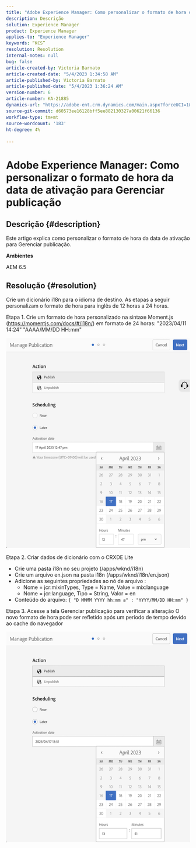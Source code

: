 ```yaml
---
title: "Adobe Experience Manager: Como personalizar o formato de hora da data de ativação para Gerenciar publicação"
description: Descrição
solution: Experience Manager
product: Experience Manager
applies-to: "Experience Manager"
keywords: “KCS”
resolution: Resolution
internal-notes: null
bug: false
article-created-by: Victoria Barnato
article-created-date: "5/4/2023 1:34:58 AM"
article-published-by: Victoria Barnato
article-published-date: "5/4/2023 1:36:24 AM"
version-number: 6
article-number: KA-21885
dynamics-url: "https://adobe-ent.crm.dynamics.com/main.aspx?forceUCI=1&pagetype=entityrecord&etn=knowledgearticle&id=1ff697e0-1bea-ed11-a7c6-6045bd006268"
source-git-commit: d60573ee16128bff5ee882130327a00621f66136
workflow-type: tm+mt
source-wordcount: '183'
ht-degree: 4%

---
```


# Adobe Experience Manager: Como personalizar o formato de hora da data de ativação para Gerenciar publicação

## Descrição {#description}


Este artigo explica como personalizar o formato de hora da data de ativação para Gerenciar publicação.

<b>Ambientes</b>

AEM 6.5


## Resolução {#resolution}


Crie um dicionário i18n para o idioma de destino. As etapas a seguir personalizam o formato de hora para inglês de 12 horas a 24 horas.

Etapa 1. Crie um formato de hora personalizado na sintaxe Moment.js (https://momentjs.com/docs/#/i18n/) em formato de 24 horas: &quot;2023/04/11 14:24&quot; &quot;AAAA/MM/DD HH:mm&quot;

![](assets/d14c64e9-53de-ed11-a7c7-6045bd006268.png)

Etapa 2. Criar dados de dicionário com o CRXDE Lite

- Crie uma pasta i18n no seu projeto (/apps/wknd/i18n)
- Crie um arquivo en.json na pasta i18n (/apps/wknd/i18n/en.json)
- Adicione as seguintes propriedades ao nó de arquivo :
   - Nome = jcr:mixinTypes, Type = Name, Value = mix:language
   - Nome = jcr:language, Tipo = String, Valor = en
- Conteúdo do arquivo: `{ "D MMMM YYYY hh:mm a" : "YYYY/MM/DD HH:mm" }`


Etapa 3. Acesse a tela Gerenciar publicação para verificar a alteração O novo formato de hora pode ser refletido após um período de tempo devido ao cache do navegador

![](assets/25f363ef-53de-ed11-a7c7-6045bd006268.png)
